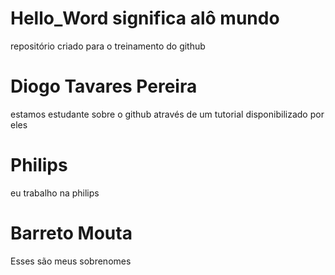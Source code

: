 # Hello_Word significa alô mundo
repositório criado para o treinamento do github
# Diogo Tavares Pereira
estamos estudante sobre o github através de um tutorial disponibilizado por eles
# Philips
eu trabalho na philips
# Barreto Mouta
Esses são meus sobrenomes
